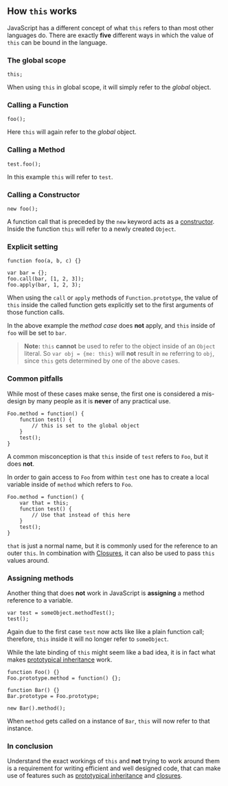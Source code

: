 ## How `this` works

JavaScript has a different concept of what `this` refers to than most other
languages do. There are exactly **five** different ways in which the value of `this` 
can be bound in the language.

### The global scope

    this;

When using `this` in global scope, it will simply refer to the *global* object.

### Calling a Function

    foo();

Here `this` will again refer to the *global* object.

### Calling a Method

    test.foo(); 

In this example `this` will refer to `test`.

### Calling a Constructor

    new foo(); 

A function call that is preceded by the `new` keyword acts as
a [constructor](#constructors). Inside the function `this` will refer to a newly
created `Object`.

### Explicit setting

    function foo(a, b, c) {}
                          
    var bar = {};
    foo.call(bar, [1, 2, 3]);
    foo.apply(bar, 1, 2, 3);

When using the `call` or `apply` methods of `Function.prototype`, the value of
`this` inside the called function gets explicitly set to the first arguments of
those function calls. 

In the above example the *method case* does **not** apply, and `this` inside of 
`foo` will be set to `bar`.

> **Note:** `this` **cannot** be used to refer to the object inside of an `Object`
> literal. So `var obj = {me: this}` will **not** result in `me` referring to
> `obj`, since `this` gets determined by one of the above cases.

### Common pitfalls

While most of these cases make sense, the first one is considered a mis-design 
by many people as it is **never** of any practical use.

    Foo.method = function() {
        function test() {
            // this is set to the global object
        }
        test();
    }

A common misconception is that `this` inside of `test` refers to `Foo`, but it 
does **not**.

In order to gain access to `Foo` from within `test` one has to create a local
variable inside of `method` which refers to `Foo`.

    Foo.method = function() {
        var that = this;
        function test() {
            // Use that instead of this here
        }
        test();
    }

`that` is just a normal name, but it is commonly used for the reference to an 
outer `this`. In combination with [Closures](#closures), it can also be used to 
pass `this` values around.

### Assigning methods

Another thing that does **not** work in JavaScript is **assigning** a method
reference to a variable.

    var test = someObject.methodTest();
    test();

Again due to the first case `test` now acts like like a plain function call;
therefore, `this` inside it will no longer refer to `someObject`.

While the late binding of `this` might seem like a bad idea, it is in fact what
makes [prototypical inheritance](#prototype) work. 

    function Foo() {}
    Foo.prototype.method = function() {};

    function Bar() {}
    Bar.prototype = Foo.prototype;

    new Bar().method();

When `method` gets called on a instance of `Bar`, `this` will now refer to that
instance. 

### In conclusion

Understand the exact workings of `this` and **not** trying to work around them is
a requirement for writing efficient and well designed code, that can make use of 
features such as [prototypical inheritance](#prototype) and [closures](#closures). 

